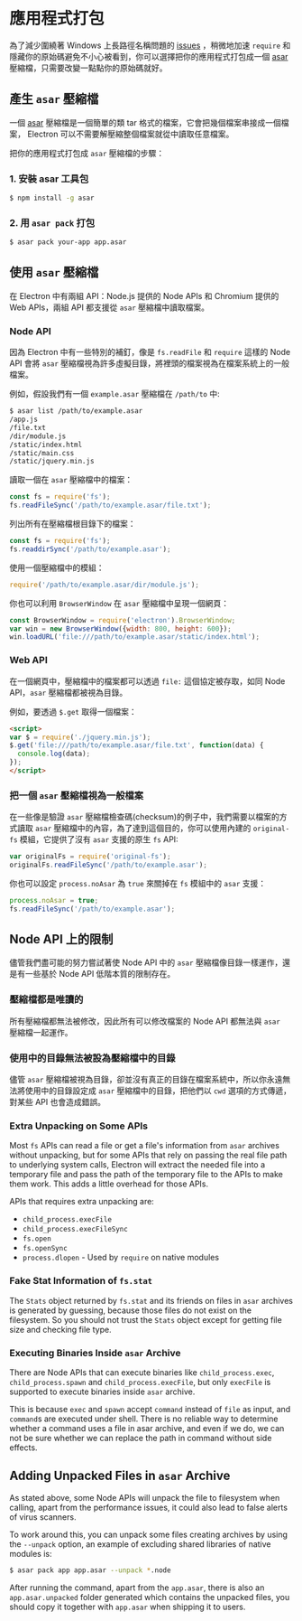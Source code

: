 # 應用程式打包

為了減少圍繞著 Windows 上長路徑名稱問題的 [issues](https://github.com/joyent/node/issues/6960) ，稍微地加速 `require` 和隱藏你的原始碼避免不小心被看到，你可以選擇把你的應用程式打包成一個 [asar][asar] 壓縮檔，只需要改變一點點你的原始碼就好。
## 產生 `asar` 壓縮檔

一個 [asar][asar] 壓縮檔是一個簡單的類 tar 格式的檔案，它會把幾個檔案串接成一個檔案， Electron 可以不需要解壓縮整個檔案就從中讀取任意檔案。

把你的應用程式打包成 `asar` 壓縮檔的步驟：

### 1. 安裝 asar 工具包

```bash
$ npm install -g asar
```

### 2. 用 `asar pack` 打包

```bash
$ asar pack your-app app.asar
```

## 使用 `asar` 壓縮檔

在 Electron 中有兩組 API：Node.js 提供的 Node APIs 和 Chromium 提供的 Web
APIs，兩組 API 都支援從 `asar` 壓縮檔中讀取檔案。 

### Node API

因為 Electron 中有一些特別的補釘，像是 `fs.readFile` 和 `require` 這樣的 Node API 會將 `asar` 壓縮檔視為許多虛擬目錄，將裡頭的檔案視為在檔案系統上的一般檔案。

例如，假設我們有一個 `example.asar` 壓縮檔在 `/path/to` 中:

```bash
$ asar list /path/to/example.asar
/app.js
/file.txt
/dir/module.js
/static/index.html
/static/main.css
/static/jquery.min.js
```

讀取一個在 `asar` 壓縮檔中的檔案：

```javascript
const fs = require('fs');
fs.readFileSync('/path/to/example.asar/file.txt');
```

列出所有在壓縮檔根目錄下的檔案：

```javascript
const fs = require('fs');
fs.readdirSync('/path/to/example.asar');
```

使用一個壓縮檔中的模組：

```javascript
require('/path/to/example.asar/dir/module.js');
```

你也可以利用 `BrowserWindow` 在 `asar` 壓縮檔中呈現一個網頁：

```javascript
const BrowserWindow = require('electron').BrowserWindow;
var win = new BrowserWindow({width: 800, height: 600});
win.loadURL('file:///path/to/example.asar/static/index.html');
```

### Web API

在一個網頁中，壓縮檔中的檔案都可以透過 `file:` 這個協定被存取，如同 Node API，`asar` 壓縮檔都被視為目錄。

例如，要透過 `$.get` 取得一個檔案：

```html
<script>
var $ = require('./jquery.min.js');
$.get('file:///path/to/example.asar/file.txt', function(data) {
  console.log(data);
});
</script>
```

### 把一個 `asar` 壓縮檔視為一般檔案

在一些像是驗證 `asar` 壓縮檔檢查碼(checksum)的例子中，我們需要以檔案的方式讀取 `asar` 壓縮檔中的內容，為了達到這個目的，你可以使用內建的
`original-fs` 模組，它提供了沒有 `asar` 支援的原生 `fs` API:

```javascript
var originalFs = require('original-fs');
originalFs.readFileSync('/path/to/example.asar');
```

你也可以設定 `process.noAsar` 為 `true` 來關掉在 `fs` 模組中的 `asar` 支援：

```javascript
process.noAsar = true;
fs.readFileSync('/path/to/example.asar');
```

## Node API 上的限制

儘管我們盡可能的努力嘗試著使 Node API 中的 `asar` 壓縮檔像目錄一樣運作，還是有一些基於 Node API 低階本質的限制存在。 

### 壓縮檔都是唯讀的

所有壓縮檔都無法被修改，因此所有可以修改檔案的 Node API 都無法與 `asar ` 壓縮檔一起運作。

### 使用中的目錄無法被設為壓縮檔中的目錄

儘管 `asar` 壓縮檔被視為目錄，卻並沒有真正的目錄在檔案系統中，所以你永遠無法將使用中的目錄設定成 `asar` 壓縮檔中的目錄，把他們以 `cwd` 選項的方式傳遞，對某些 API 也會造成錯誤。

### Extra Unpacking on Some APIs

Most `fs` APIs can read a file or get a file's information from `asar` archives
without unpacking, but for some APIs that rely on passing the real file path to
underlying system calls, Electron will extract the needed file into a
temporary file and pass the path of the temporary file to the APIs to make them
work. This adds a little overhead for those APIs.

APIs that requires extra unpacking are:

* `child_process.execFile`
* `child_process.execFileSync`
* `fs.open`
* `fs.openSync`
* `process.dlopen` - Used by `require` on native modules

### Fake Stat Information of `fs.stat`

The `Stats` object returned by `fs.stat` and its friends on files in `asar`
archives is generated by guessing, because those files do not exist on the
filesystem. So you should not trust the `Stats` object except for getting file
size and checking file type.

### Executing Binaries Inside `asar` Archive

There are Node APIs that can execute binaries like `child_process.exec`,
`child_process.spawn` and `child_process.execFile`, but only `execFile` is
supported to execute binaries inside `asar` archive.

This is because `exec` and `spawn` accept `command` instead of `file` as input,
and `command`s are executed under shell. There is no reliable way to determine
whether a command uses a file in asar archive, and even if we do, we can not be
sure whether we can replace the path in command without side effects.

## Adding Unpacked Files in `asar` Archive

As stated above, some Node APIs will unpack the file to filesystem when
calling, apart from the performance issues, it could also lead to false alerts
of virus scanners.

To work around this, you can unpack some files creating archives by using the
`--unpack` option, an example of excluding shared libraries of native modules
is:

```bash
$ asar pack app app.asar --unpack *.node
```

After running the command, apart from the `app.asar`, there is also an
`app.asar.unpacked` folder generated which contains the unpacked files, you
should copy it together with `app.asar` when shipping it to users.

[asar]: https://github.com/atom/asar
